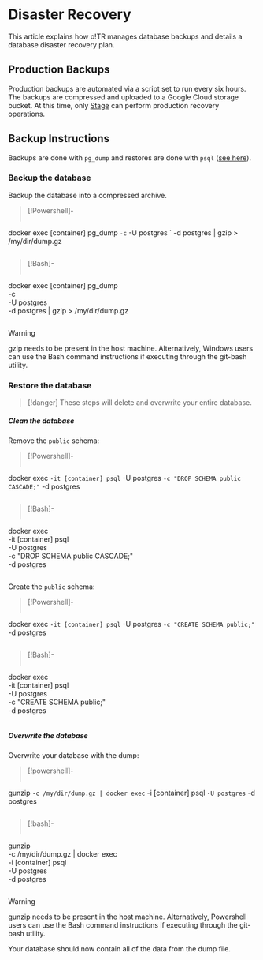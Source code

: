 # Disaster Recovery

This article explains how o!TR manages database backups and details a database disaster recovery plan.

## Production Backups

Production backups are automated via a script set to run every six hours. The backups are compressed and uploaded to a Google Cloud storage bucket. At this time, only [Stage](https://osu.ppy.sh/users/8191845) can perform production recovery operations.

## Backup Instructions

Backups are done with `pg_dump` and restores are done with `psql` ([see here](https://www.postgresql.org/docs/current/backup-dump.html#BACKUP-DUMP)).

### Backup the database

Backup the database into a compressed archive.

>[!Powershell]-
>```
docker exec [container] pg_dump `
-c `
-U postgres `
-d postgres | gzip > /my/dir/dump.gz
> ```

> [!Bash]-
> ```
docker exec [container] pg_dump \
-c \
-U postgres \
-d postgres | gzip > /my/dir/dump.gz
> ```

> [!warning]
> gzip needs to be present in the host machine. Alternatively, Windows users can use the Bash command instructions if executing through the git-bash utility.


### Restore the database

> [!danger] 
> These steps will delete and overwrite your entire database.


##### Clean the database

Remove the `public` schema:

> [!Powershell]-
> ```
docker exec `
-it [container] psql `
-U postgres `
-c "DROP SCHEMA public CASCADE;" `
-d postgres
> ```

> [!Bash]-
> ```
docker exec \
-it [container] psql \
-U postgres \
-c "DROP SCHEMA public CASCADE;" \
-d postgres
>```


Create the `public` schema:

> [!Powershell]-
> ```
docker exec `
-it [container] psql `
-U postgres `
-c "CREATE SCHEMA public;" `
-d postgres
> ```

> [!Bash]-
> ```
docker exec \
-it [container] psql \
-U postgres \
-c "CREATE SCHEMA public;" \
-d postgres
> ```

##### Overwrite the database 

Overwrite your database with the dump:

> [!powershell]-
>```
 gunzip `
-c /my/dir/dump.gz | docker exec `
-i [container] psql `
-U postgres `
-d postgres
>```

> [!bash]-
> ```
gunzip \
-c /my/dir/dump.gz | docker exec \
-i [container] psql \
-U postgres \
-d postgres
>```

> [!warning]
> gunzip needs to be present in the host machine. Alternatively, Powershell users can use the Bash command instructions if executing through the git-bash utility.

Your database should now contain all of the data from the dump file.